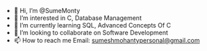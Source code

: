 - 👋 Hi, I’m @SumeMonty
- 👀 I’m interested in C, Database Management 
- 🌱 I’m currently learning SQL, Advanced Concepts Of C
- 💞️ I’m looking to collaborate on Software Development
- 📫 How to reach me Email: sumeshmohantypersonal@gmail.com

<!---
SumeMonty/SumeMonty is a ✨ special ✨ repository because its `README.md` (this file) appears on your GitHub profile.
You can click the Preview link to take a look at your changes.
--->
